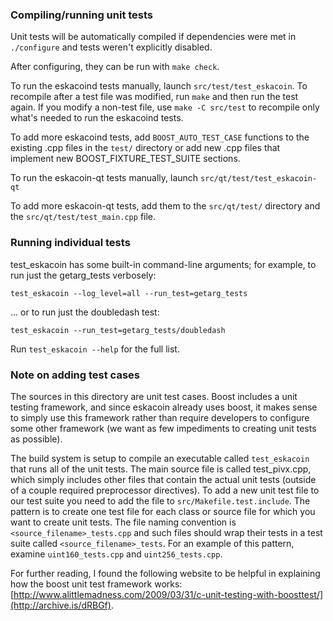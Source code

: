 ### Compiling/running unit tests

Unit tests will be automatically compiled if dependencies were met in `./configure`
and tests weren't explicitly disabled.

After configuring, they can be run with `make check`.

To run the eskacoind tests manually, launch `src/test/test_eskacoin`. To recompile
after a test file was modified, run `make` and then run the test again. If you
modify a non-test file, use `make -C src/test` to recompile only what's needed
to run the eskacoind tests.

To add more eskacoind tests, add `BOOST_AUTO_TEST_CASE` functions to the existing
.cpp files in the `test/` directory or add new .cpp files that
implement new BOOST_FIXTURE_TEST_SUITE sections.

To run the eskacoin-qt tests manually, launch `src/qt/test/test_eskacoin-qt`

To add more eskacoin-qt tests, add them to the `src/qt/test/` directory and
the `src/qt/test/test_main.cpp` file.

### Running individual tests

test_eskacoin has some built-in command-line arguments; for
example, to run just the getarg_tests verbosely:

    test_eskacoin --log_level=all --run_test=getarg_tests

... or to run just the doubledash test:

    test_eskacoin --run_test=getarg_tests/doubledash

Run `test_eskacoin --help` for the full list.

### Note on adding test cases

The sources in this directory are unit test cases.  Boost includes a
unit testing framework, and since eskacoin already uses boost, it makes
sense to simply use this framework rather than require developers to
configure some other framework (we want as few impediments to creating
unit tests as possible).

The build system is setup to compile an executable called `test_eskacoin`
that runs all of the unit tests.  The main source file is called
test_pivx.cpp, which simply includes other files that contain the
actual unit tests (outside of a couple required preprocessor
directives). To add a new unit test file to our test suite you need
to add the file to `src/Makefile.test.include`. The pattern is to
create one test file for each class or source file for which you want
to create unit tests.  The file naming convention is
`<source_filename>_tests.cpp` and such files should wrap their tests
in a test suite called `<source_filename>_tests`.  For an example of
this pattern, examine `uint160_tests.cpp` and `uint256_tests.cpp`.

For further reading, I found the following website to be helpful in
explaining how the boost unit test framework works:
[http://www.alittlemadness.com/2009/03/31/c-unit-testing-with-boosttest/](http://archive.is/dRBGf).
